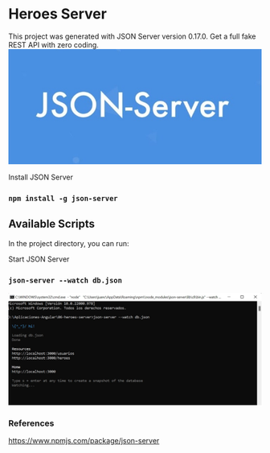# Heroes Server

This project was generated with JSON Server version 0.17.0.
Get a full fake REST API with zero coding.
![alt tag](https://github.com/juancr5/Aplicaciones-Angular/blob/main/images/06%20JSON%20Server.jpg)

Install JSON Server
### `npm install -g json-server`

## Available Scripts
In the project directory, you can run:

Start JSON Server
### `json-server --watch db.json`

![alt tag](https://github.com/juancr5/Aplicaciones-Angular/blob/main/images/06%20Open%20Server.jpg)

### References
https://www.npmjs.com/package/json-server
